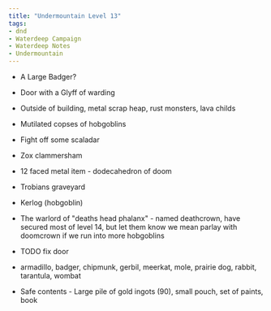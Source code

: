 ```yaml
---
title: "Undermountain Level 13"
tags: 
- dnd
- Waterdeep Campaign
- Waterdeep Notes
- Undermountain
---
```


- A Large Badger?
- Door with a Glyff of warding
- Outside of building, metal scrap heap, rust monsters, lava childs
- Mutilated copses of hobgoblins
- Fight off some scaladar

- Zox clammersham
- 12 faced metal item - dodecahedron of doom

- Trobians graveyard

- Kerlog (hobgoblin)
- The warlord of "deaths head phalanx" - named deathcrown, have secured most of level 14, but let them know we mean parlay with doomcrown if we run into more hobgoblins

- TODO fix door
- armadillo, badger, chipmunk, gerbil, meerkat, mole, prairie dog, rabbit, tarantula, wombat
- Safe contents - Large pile of gold ingots (90), small pouch, set of paints, book
